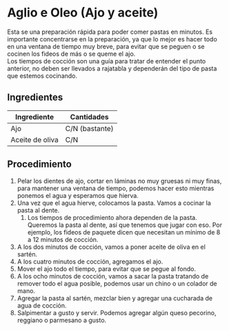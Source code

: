 # Aglio e Oleo (Ajo y aceite)
Esta se una preparación rápida para poder comer pastas en minutos. Es importante concentrarse en la preparación, ya que lo mejor es hacer todo en una ventana de tiempo muy breve, para evitar que se peguen o se cocinen los fideos de más o se queme el ajo.  
Los tiempos de cocción son una guía para tratar de entender el punto anterior, no deben ser llevados a rajatabla y dependerán del tipo de pasta que estemos cocinando.

## Ingredientes
| Ingrediente       | Cantidades     |
| ----------------- | -------------- |
| Ajo               | C/N (bastante) |
| Aceite de oliva   | C/N            |

## Procedimiento
1. Pelar los dientes de ajo, cortar en láminas no muy gruesas ni muy finas, para mantener una ventana de tiempo, podemos hacer esto mientras ponemos el agua y esperamos que hierva. 
2. Una vez que el agua hierve, colocamos la pasta. Vamos a cocinar la pasta al dente.
    1. Los tiempos de procedimiento ahora dependen de la pasta. Queremos la pasta al dente, así que tenemos que jugar con eso. Por ejemplo, los fideos de paquete dicen que necesitan un mínimo de 8 a 12 minutos de cocción.
3. A los dos minutos de cocción, vamos a poner aceite de oliva en el sartén.
4. A los cuatro minutos de cocción, agregamos el ajo.
5. Mover el ajo todo el tiempo, para evitar que se pegue al fondo.
6. A los ocho minutos de cocción, vamos a sacar la pasta tratando de remover todo el agua posible, podemos usar un chino o un colador de mano.
7. Agregar la pasta al sartén, mezclar bien y agregar una cucharada de agua de cocción. 
8. Salpimentar a gusto y servir. Podemos agregar algún queso pecorino, reggiano o parmesano a gusto.